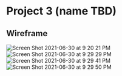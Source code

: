 # Project 3 (name TBD)

## Wireframe 
![Screen Shot 2021-06-30 at 9 20 21 PM](https://user-images.githubusercontent.com/73543476/124055904-5e252780-d9ea-11eb-9e8e-89ba37da4417.png)
![Screen Shot 2021-06-30 at 9 29 29 PM](https://user-images.githubusercontent.com/73543476/124055923-6715f900-d9ea-11eb-8024-f1506a8f3ca8.png)
![Screen Shot 2021-06-30 at 9 29 41 PM](https://user-images.githubusercontent.com/73543476/124055932-6da47080-d9ea-11eb-8c3d-0d69525cd36d.png)
![Screen Shot 2021-06-30 at 9 29 50 PM](https://user-images.githubusercontent.com/73543476/124055949-75fcab80-d9ea-11eb-9786-3d6b52ef0fe5.png)
